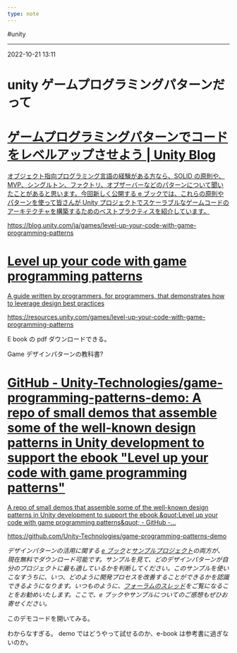 ```yaml
---
type: note
---
```


#unity 

---
2022-10-21  13:11

# unity ゲームプログラミングパターンだって


<div class="rich-link-card-container"><a class="rich-link-card" href="https://blog.unity.com/ja/games/level-up-your-code-with-game-programming-patterns" target="_blank">
	<div class="rich-link-image-container">
		<div class="rich-link-image" style="background-image: url('https://blog-api.unity.com/sites/default/files/styles/social_media/public/2022-10/Blog%20thumbnail_600x338_0.jpg?h=c66d06c9&itok=s1Ja2tO4')">
	</div>
	</div>
	<div class="rich-link-card-text">
		<h1 class="rich-link-card-title">ゲームプログラミングパターンでコードをレベルアップさせよう | Unity Blog</h1>
		<p class="rich-link-card-description">
		オブジェクト指向プログラミング言語の経験がある方なら、SOLID の原則や、MVP、シングルトン、ファクトリ、オブザーバーなどのパターンについて聞いたことがあると思います。今回新しく公開する e ブックでは、これらの原則やパターンを使って皆さんが Unity プロジェクトでスケーラブルなゲームコードのアーキテクチャを構築するためのベストプラクティスを紹介しています。
		</p>
		<p class="rich-link-href">
		https://blog.unity.com/ja/games/level-up-your-code-with-game-programming-patterns
		</p>
	</div>
</a></div>




<div class="rich-link-card-container"><a class="rich-link-card" href="https://resources.unity.com/games/level-up-your-code-with-game-programming-patterns" target="_blank">
	<div class="rich-link-image-container">
		<div class="rich-link-image" style="background-image: url('https://content.cdntwrk.com/files/aT0xNDgxMzIzJnA9MCZ2ZXJzaW9uPTEmY21kPXYmc2lnPWYzZDI5NzNiMDIxMzI1N2UzYmE4ZTUxZGNjMGFiNzA5/-w-320.jpg')">
	</div>
	</div>
	<div class="rich-link-card-text">
		<h1 class="rich-link-card-title">Level up your code with game programming patterns</h1>
		<p class="rich-link-card-description">
		A guide written by programmers, for programmers, that demonstrates how to leverage design best practices
		</p>
		<p class="rich-link-href">
		https://resources.unity.com/games/level-up-your-code-with-game-programming-patterns
		</p>
	</div>
</a></div>

E book の pdf ダウンロードできる。

Game デザインパターンの教科書?


<div class="rich-link-card-container"><a class="rich-link-card" href="https://github.com/Unity-Technologies/game-programming-patterns-demo" target="_blank">
	<div class="rich-link-image-container">
		<div class="rich-link-image" style="background-image: url('https://opengraph.githubassets.com/6c8eee2931e247238b152f4383caa9e3c2aeed12857eb7d36838bf1ee396000e/Unity-Technologies/game-programming-patterns-demo')">
	</div>
	</div>
	<div class="rich-link-card-text">
		<h1 class="rich-link-card-title">GitHub - Unity-Technologies/game-programming-patterns-demo: A repo of small demos that assemble some of the well-known design patterns in Unity development to support the ebook "Level up your code with game programming patterns"</h1>
		<p class="rich-link-card-description">
		A repo of small demos that assemble some of the well-known design patterns in Unity development to support the ebook &amp;quot;Level up your code with game programming patterns&amp;quot; - GitHub -...
		</p>
		<p class="rich-link-href">
		https://github.com/Unity-Technologies/game-programming-patterns-demo
		</p>
	</div>
</a></div>


_デザインパターンの活用に関する [e ブック](https://resources.unity.com/games/level-up-your-code-with-game-programming-patterns)と[サンプルプロジェクト](https://github.com/Unity-Technologies/game-programming-patterns-demo)の両方が、現在無料でダウンロード可能です。サンプルを見て、どのデザインパターンが自分のプロジェクトに最も適しているかを判断してください。このサンプルを使いこなすうちに、いつ、どのように開発プロセスを改善することができるかを認識できるようになります。いつものように、[フォーラムのスレッド](https://forum.unity.com/threads/2-new-e-books-to-help-you-write-cleaner-code-are-now-available.1347089/)をご覧になることをお勧めいたします。ここで、e ブックやサンプルについてのご感想もぜひお寄せください。_

このデモコードを開いてみる。


わからなすぎる。
demo ではどうやって試せるのか、e-book は参考書に過ぎないのか。


